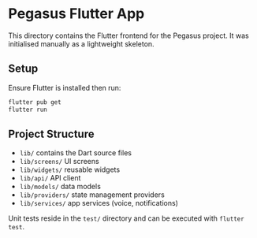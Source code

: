 # Pegasus Flutter App

This directory contains the Flutter frontend for the Pegasus project. It was
initialised manually as a lightweight skeleton.

## Setup

Ensure Flutter is installed then run:

```bash
flutter pub get
flutter run
```

## Project Structure

- `lib/` contains the Dart source files
- `lib/screens/` UI screens
- `lib/widgets/` reusable widgets
- `lib/api/` API client
- `lib/models/` data models
- `lib/providers/` state management providers
- `lib/services/` app services (voice, notifications)

Unit tests reside in the `test/` directory and can be executed with
`flutter test`.
